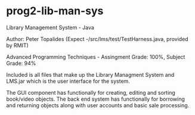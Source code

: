 # prog2-lib-man-sys
Library Management System - Java

Author: Peter Topalides (Expect -/src/lms/test/TestHarness.java, provided by RMIT)

Advanced Programming Techniques - Assingment Grade: 100%, Subject Grade: 94% 

Included is all files that make up the Library Managment System and LMS.jar which is the user interface for the system. 

The GUI component has functionally for creating, editing and sorting book/video 
objects. The back end system has functionally for borrowing and returning 
objects along with user accounts and basic sale processing.
